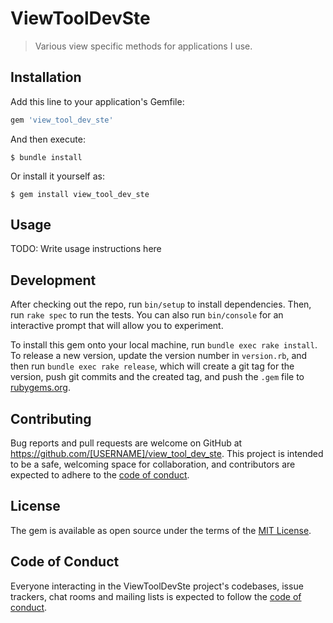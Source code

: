 # ViewToolDevSte

> Various view specific methods for applications I use.

## Installation

Add this line to your application's Gemfile:

```ruby
gem 'view_tool_dev_ste'
```

And then execute:

    $ bundle install

Or install it yourself as:

    $ gem install view_tool_dev_ste

## Usage

TODO: Write usage instructions here

## Development

After checking out the repo, run `bin/setup` to install dependencies. Then, run `rake spec` to run the tests. You can also run `bin/console` for an interactive prompt that will allow you to experiment.

To install this gem onto your local machine, run `bundle exec rake install`. To release a new version, update the version number in `version.rb`, and then run `bundle exec rake release`, which will create a git tag for the version, push git commits and the created tag, and push the `.gem` file to [rubygems.org](https://rubygems.org).

## Contributing

Bug reports and pull requests are welcome on GitHub at https://github.com/[USERNAME]/view_tool_dev_ste. This project is intended to be a safe, welcoming space for collaboration, and contributors are expected to adhere to the [code of conduct](https://github.com/[USERNAME]/view_tool_dev_ste/blob/main/CODE_OF_CONDUCT.md).

## License

The gem is available as open source under the terms of the [MIT License](https://opensource.org/licenses/MIT).

## Code of Conduct

Everyone interacting in the ViewToolDevSte project's codebases, issue trackers, chat rooms and mailing lists is expected to follow the [code of conduct](https://github.com/[USERNAME]/view_tool_dev_ste/blob/main/CODE_OF_CONDUCT.md).

